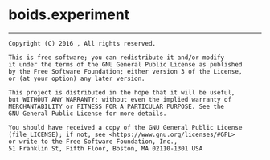 # boids.experiment

-----
    Copyright (C) 2016 , All rights reserved.

    This is free software; you can redistribute it and/or modify
    it under the terms of the GNU General Public License as published
    by the Free Software Foundation; either version 3 of the License,
    or (at your option) any later version.

    This project is distributed in the hope that it will be useful,
    but WITHOUT ANY WARRANTY; without even the implied warranty of
    MERCHANTABILITY or FITNESS FOR A PARTICULAR PURPOSE. See the
    GNU General Public License for more details.

    You should have received a copy of the GNU General Public License
    (file LICENSE); if not, see <https://www.gnu.org/licenses/#GPL>
    or write to the Free Software Foundation, Inc.,
    51 Franklin St, Fifth Floor, Boston, MA 02110-1301 USA
    
